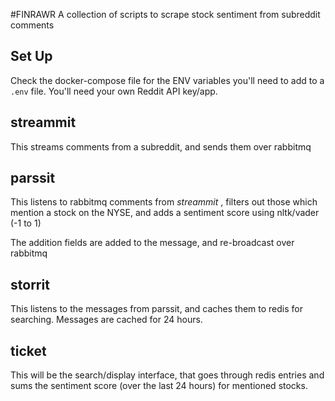#FINRAWR
A collection of scripts to scrape stock sentiment from subreddit comments

## Set Up

Check the docker-compose file for the ENV variables you'll need to add
to a `.env` file. You'll need your own Reddit API key/app.

## streammit

This streams comments from a subreddit, and sends them over rabbitmq

## parssit

This listens to rabbitmq comments from *streammit* , filters out those 
which mention a stock on the NYSE, and adds a sentiment score using nltk/vader (-1 to 1)

The addition fields are added to the message, and re-broadcast over rabbitmq

## storrit

This listens to the messages from parssit, and caches them to redis for searching.
Messages are cached for 24 hours.

## ticket

This will be the search/display interface, that goes through redis entries and sums the sentiment
score (over the last 24 hours) for mentioned stocks.

